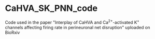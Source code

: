 # CaHVA_SK_PNN_code
Code used in the paper "Interplay of CaHVA and Ca$^{2+}$-activated K$^+$ channels affecting firing rate in perineuronal net disruption" uploaded on BioRxiv
